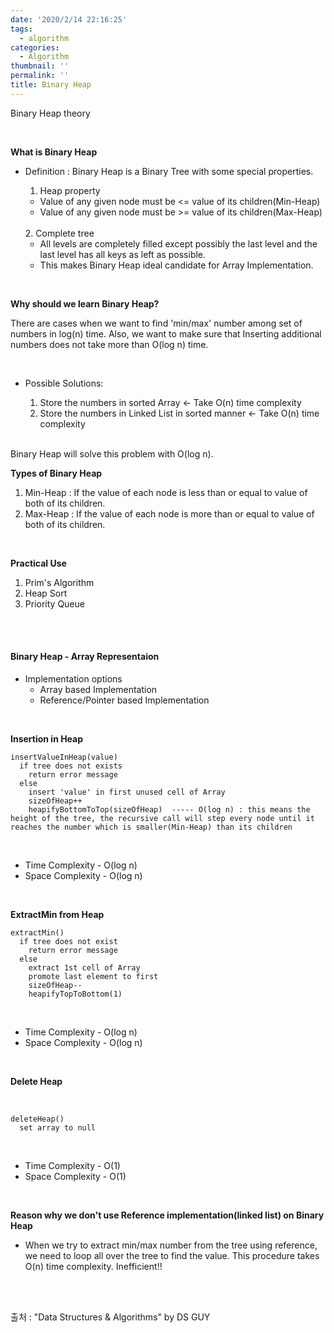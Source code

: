 ```yaml
---
date: '2020/2/14 22:16:25'
tags:
  - algorithm
categories:
  - Algorithm
thumbnail: ''
permalink: ''
title: Binary Heap
---
```


Binary Heap theory 

<!-- more -->

<br>

__What is Binary Heap__

* Definition : Binary Heap is a Binary Tree with some special properties.
  <br>

  1. Heap property

    * Value of any given node must be <= value of its children(Min-Heap)
    * Value of any given node must be >= value of its children(Max-Heap)
  <br>
  2. Complete tree

    * All levels are completely filled except possibly the last level and the last level has all keys as left as possible.
    * This makes Binary Heap ideal candidate for Array Implementation.

<Br>

__Why should we learn Binary Heap?__

There are cases when we want to find 'min/max' number among set of numbers in log(n) time. Also, we want to make sure that Inserting additional numbers does not take more than O(log n) time.

<br>

* Possible Solutions:
 
  1. Store the numbers in sorted Array <- Take O(n) time complexity
  2. Store the numbers in Linked List in sorted manner <- Take O(n) time complexity

<br>
Binary Heap will solve this problem with O(log n).

<br>

__Types of Binary Heap__

1. Min-Heap : If the value of each node is less than or equal to value of both of its children.
2. Max-Heap : If the value of each node is more than or equal to value of both of its children.


<br>

__Practical Use__
1. Prim's Algorithm
2. Heap Sort
3. Priority Queue


<br><br>

#### Binary Heap - Array Representaion

* Implementation options
  * Array based Implementation
  * Reference/Pointer based Implementation

<br>

__Insertion in Heap__

```
insertValueInHeap(value)
  if tree does not exists
    return error message
  else
    insert 'value' in first unused cell of Array
    sizeOfHeap++
    heapifyBottomToTop(sizeOfHeap)  ----- O(log n) : this means the height of the tree, the recursive call will step every node until it reaches the number which is smaller(Min-Heap) than its children
```

<Br>

* Time Complexity - O(log n)
* Space Complexity - O(log n) 

<br>


__ExtractMin from Heap__

```
extractMin()
  if tree does not exist
    return error message
  else
    extract 1st cell of Array
    promote last element to first
    sizeOfHeap--
    heapifyTopToBottom(1)
```

<Br>

* Time Complexity - O(log n)
* Space Complexity - O(log n) 

<br>

__Delete Heap__

<br>

```
deleteHeap()
  set array to null
```

<br>

* Time Complexity - O(1)
* Space Complexity - O(1) 




<br>

__Reason why we don't use Reference implementation(linked list) on Binary Heap__

* When we try to extract min/max number from the tree using reference, we need to loop all over the tree to find the value. This procedure takes O(n) time complexity. Inefficient!!

<Br><Br>

출처 : "Data Structures & Algorithms" by DS GUY

